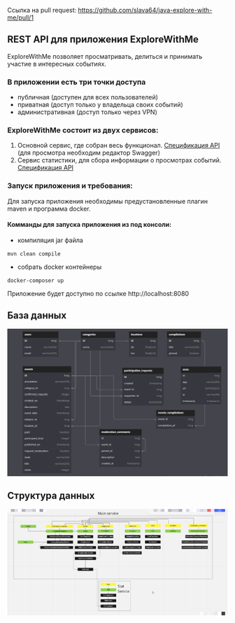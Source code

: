 Ссылка на pull request: https://github.com/slava64/java-explore-with-me/pull/1

## REST API для приложения ExploreWithMe
ExploreWithMe позволяет просматривать, делиться и принимать участие в интересных событиях. 

### В приложении есть три точки доступа 
- публичная (доступен для всех пользователей)
- приватная (доступ только у владельца своих событий)
- административная (доступ только через VPN)

### ExploreWithMe состоит из двух сервисов:
1. Основной сервис, где собран весь функционал. [Спецификация API](https://raw.githubusercontent.com/yandex-praktikum/java-explore-with-me/main/ewm-main-service-spec.json) (для просмотра необходим редактор Swagger)
2. Сервис статистики, для сбора информации о просмотрах событий. [Спецификация API](https://raw.githubusercontent.com/yandex-praktikum/java-explore-with-me/main/ewm-main-service-spec.json)


### Запуск приложения и требования:
Для запуска приложения необходимы предустановленные плагин maven и программа docker.
#### Комманды для запуска приложения из под консоли:
- компиляция jar файла
```
mvn clean compile
```
- собрать docker контейнеры
```
docker-composer up
```

Приложение будет доступно по ссылке http://localhost:8080

## База данных
![](tables.png)
## Структура данных
![](structure.png)